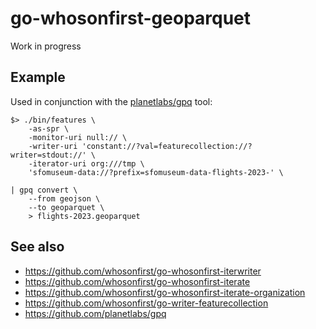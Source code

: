 # go-whosonfirst-geoparquet

Work in progress

## Example

Used in conjunction with the [planetlabs/gpq](https://github.com/planetlabs/gpq) tool:

```
$> ./bin/features \
	-as-spr \
	-monitor-uri null:// \
	-writer-uri 'constant://?val=featurecollection://?writer=stdout://' \
	-iterator-uri org:///tmp \
	'sfomuseum-data://?prefix=sfomuseum-data-flights-2023-' \

| gpq convert \
	--from geojson \
	--to geoparquet \
	> flights-2023.geoparquet
```

## See also

* https://github.com/whosonfirst/go-whosonfirst-iterwriter
* https://github.com/whosonfirst/go-whosonfirst-iterate
* https://github.com/whosonfirst/go-whosonfirst-iterate-organization
* https://github.com/whosonfirst/go-writer-featurecollection
* https://github.com/planetlabs/gpq